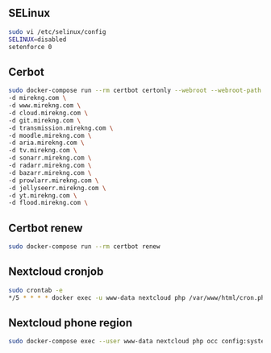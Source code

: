 ## SELinux

```bash
sudo vi /etc/selinux/config
SELINUX=disabled
setenforce 0
```

## Cerbot

```bash
sudo docker-compose run --rm certbot certonly --webroot --webroot-path /var/www/certbot/ \
-d mirekng.com \
-d www.mirekng.com \
-d cloud.mirekng.com \
-d git.mirekng.com \
-d transmission.mirekng.com \
-d moodle.mirekng.com \
-d aria.mirekng.com \
-d tv.mirekng.com \
-d sonarr.mirekng.com \
-d radarr.mirekng.com \
-d bazarr.mirekng.com \
-d prowlarr.mirekng.com \
-d jellyseerr.mirekng.com \
-d yt.mirekng.com \
-d flood.mirekng.com \
```

## Certbot renew

```bash
sudo docker-compose run --rm certbot renew
```

## Nextcloud cronjob

```bash
sudo crontab -e
*/5 * * * * docker exec -u www-data nextcloud php /var/www/html/cron.php
```

## Nextcloud phone region

```bash
sudo docker-compose exec --user www-data nextcloud php occ config:system:set default_phone_region --value="CZ"
```
